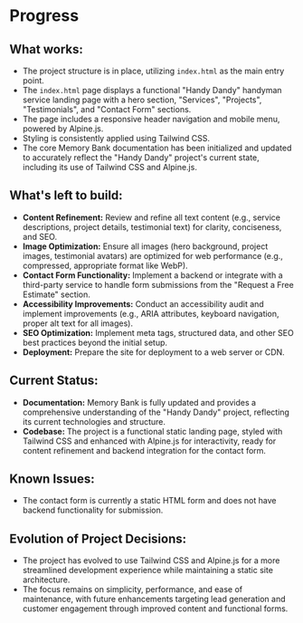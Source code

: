 # Progress

## What works:
- The project structure is in place, utilizing `index.html` as the main entry point.
- The `index.html` page displays a functional "Handy Dandy" handyman service landing page with a hero section, "Services", "Projects", "Testimonials", and "Contact Form" sections.
- The page includes a responsive header navigation and mobile menu, powered by Alpine.js.
- Styling is consistently applied using Tailwind CSS.
- The core Memory Bank documentation has been initialized and updated to accurately reflect the "Handy Dandy" project's current state, including its use of Tailwind CSS and Alpine.js.

## What's left to build:
- **Content Refinement:** Review and refine all text content (e.g., service descriptions, project details, testimonial text) for clarity, conciseness, and SEO.
- **Image Optimization:** Ensure all images (hero background, project images, testimonial avatars) are optimized for web performance (e.g., compressed, appropriate format like WebP).
- **Contact Form Functionality:** Implement a backend or integrate with a third-party service to handle form submissions from the "Request a Free Estimate" section.
- **Accessibility Improvements:** Conduct an accessibility audit and implement improvements (e.g., ARIA attributes, keyboard navigation, proper alt text for all images).
- **SEO Optimization:** Implement meta tags, structured data, and other SEO best practices beyond the initial setup.
- **Deployment:** Prepare the site for deployment to a web server or CDN.

## Current Status:
- **Documentation:** Memory Bank is fully updated and provides a comprehensive understanding of the "Handy Dandy" project, reflecting its current technologies and structure.
- **Codebase:** The project is a functional static landing page, styled with Tailwind CSS and enhanced with Alpine.js for interactivity, ready for content refinement and backend integration for the contact form.

## Known Issues:
- The contact form is currently a static HTML form and does not have backend functionality for submission.

## Evolution of Project Decisions:
- The project has evolved to use Tailwind CSS and Alpine.js for a more streamlined development experience while maintaining a static site architecture.
- The focus remains on simplicity, performance, and ease of maintenance, with future enhancements targeting lead generation and customer engagement through improved content and functional forms.
